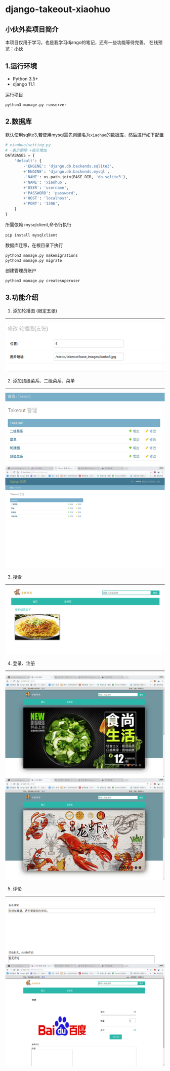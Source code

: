 django-takeout-xiaohuo
======
小伙外卖项目简介
------
本项目仅用于学习，也是我学习django的笔记，还有一些功能等待完善。
在线预览：[小伙](http://106.14.196.122/)

1.运行环境
-----
* Python 3.5+
* django 11.1

运行项目
```
python3 manage.py runserver
```

2.数据库
------
默认使用sqlite3,若使用mysql需先创建名为`xiaohuo`的数据库，然后进行如下配置
```python
# xiaohuo/setting.py
# -表示删除 +表示增加
DATABASES = {
    'default': {
        -'ENGINE': 'django.db.backends.sqlite3',
        +'ENGINE': 'django.db.backends.mysql',
        -'NAME': os.path.join(BASE_DIR, 'db.sqlite3'),
        +'NAME': 'xiaohuo',
        +'USER': 'username',
        +'PASSWORD': 'password',
        +'HOST': 'localhost',
        +'PORT': '3306',
    }
}
```
所需依赖 mysqlclient,命令行执行

`pip install mysqlclient`

数据库迁移，在根目录下执行
```sudo
python3 manage.py makemigrations
python3 manage.py migrate
```
创建管理员账户
```
python3 manage.py createsuperuser
```
3.功能介绍
------
1. 添加轮播图 (限定五张)
------
![添加轮播图](readme_images/DeepinScreenshot_select-area_20170906221833.png)

2. 添加顶级菜系、二级菜系、菜单
------
![](readme_images/DeepinScreenshot_select-area_20170906221817.png)
![](readme_images/深度录屏_google-chrome_20170906222626.gif)

3. 搜索
------
![](readme_images/DeepinScreenshot_select-area_20170906222913.png)

4. 登录、注册
------
![](readme_images/深度录屏_google-chrome_20170906223854.gif)
![](readme_images/深度录屏_google-chrome_20170906224004.gif)

5. 评论
------
![](readme_images/DeepinScreenshot_select-area_20170906224714.png)
![](readme_images/深度录屏_google-chrome_20170906224753.gif)
